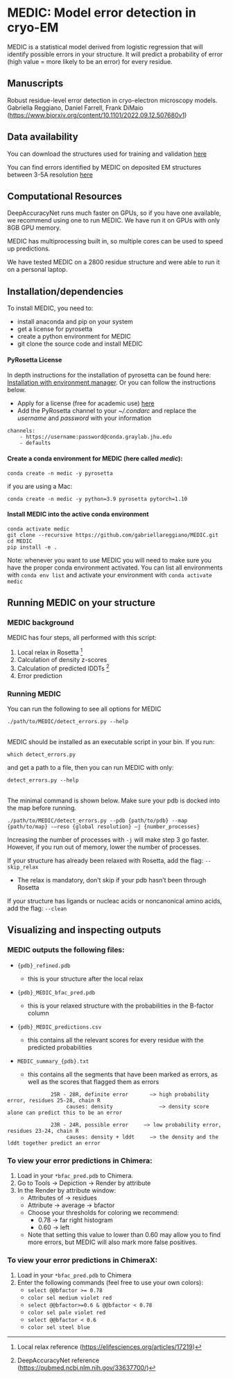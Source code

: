 # MEDIC: Model error detection in cryo-EM

MEDIC is a statistical model derived from logistic regression that will identify possible errors in your structure. It will predict a probability of error (high value = more likely to be an error) for every residue.

## Manuscripts

Robust residue-level error detection in cryo-electron microscopy models. Gabriella Reggiano, Daniel Farrell, Frank DiMaio (https://www.biorxiv.org/content/10.1101/2022.09.12.507680v1)

## Data availability

You can download the structures used for training and validation [here](https://files.ipd.uw.edu/pub/MEDIC/errors.tar.gz)

You can find errors identified by MEDIC on deposited EM structures between 3-5A resolution [here](https://files.ipd.uw.edu/pub/MEDIC/emdb_curated_MEDIC_errors.csv)

## Computational Resources
DeepAccuracyNet runs much faster on GPUs, so if you have one available, we recommend using one to run MEDIC. We have run it on GPUs with only 8GB GPU memory.

MEDIC has multiprocessing built in, so multiple cores can be used to speed up predictions.

We have tested MEDIC on a 2800 residue structure and were able to run it on a personal laptop. 

## Installation/dependencies

To install MEDIC, you need to:
- install anaconda and pip on your system
- get a license for pyrosetta
- create a python environment for MEDIC
- git clone the source code and install MEDIC

#### PyRosetta License
In depth instructions for the installation of pyrosetta can be found here: [Installation with environment manager](https://www.pyrosetta.org/downloads#h.6vttn15ac69d).
Or you can follow the instructions below.

- Apply for a license (free for academic use) [here](https://els2.comotion.uw.edu/product/rosetta)
- Add the PyRosetta channel to your *~/.condarc* and replace the *username* and *password* with your information
```
channels:
    - https://username:password@conda.graylab.jhu.edu
    - defaults
```

#### Create a conda environment for MEDIC (here called *medic*):
```
conda create -n medic -y pyrosetta
```

if you are using a Mac:
```
conda create -n medic -y python=3.9 pyrosetta pytorch=1.10
```

#### Install MEDIC into the active conda environment
```
conda activate medic
git clone --recursive https://github.com/gabriellareggiano/MEDIC.git
cd MEDIC
pip install -e .
```
Note: whenever you want to use MEDIC you will need to make sure you have the proper conda environment activated.
You can list all environments with `conda env list` and activate your environment with `conda activate medic`

## Running MEDIC on your structure
### MEDIC background

MEDIC has four steps, all performed with this script:
1. Local relax in Rosetta [^1]
2. Calculation of density z-scores
3. Calculation of predicted lDDTs [^2]
4. Error prediction

### Running MEDIC

You can run the following to see all options for MEDIC
```
./path/to/MEDIC/detect_errors.py --help
```
\
MEDIC should be installed as an executable script in your bin. If you run:
```
which detect_errors.py
```
and get a path to a file, then you can run MEDIC with only:
```
detect_errors.py --help
```
\
The minimal command is shown below. Make sure your pdb is docked into the map before running.
```
./path/to/MEDIC/detect_errors.py --pdb {path/to/pdb} --map {path/to/map} -–reso {global resolution} –j {number_processes}
```
Increasing the number of processes with `-j` will make step 3 go faster. However, if you run out of memory, lower the number of processes.

If your structure has already been relaxed with Rosetta, add the flag: `--skip_relax`
  - The relax is mandatory, don’t skip if your pdb hasn’t been through Rosetta

If your structure has ligands or nucleac acids or noncanonical amino acids, add the flag: `--clean` 

## Visualizing and inspecting outputs

### MEDIC outputs the following files:

- `{pdb}_refined.pdb`
  - this is your structure after the local relax

- `{pdb}_MEDIC_bfac_pred.pdb`
  - this is your relaxed structure with the probabilities in the B-factor column

- `{pdb}_MEDIC_predictions.csv`
  - this contains all the relevant scores for every residue with the predicted probabilities

- `MEDIC_summary_{pdb}.txt`
  - this contains all the segments that have been marked as errors, as well as the scores that flagged them as errors
```
              25R - 28R, definite error       —> high probability error, residues 25-28, chain R
                   causes: density               —> density score alone can predict this to be an error

              23R - 24R, possible error     —> low probability error, residues 23-24, chain R
                   causes: density + lddt     —> the density and the lddt together predict an error
```

### To view your error predictions in Chimera:

1. Load in your `*bfac_pred.pdb` to Chimera. 
2. Go to Tools -> Depiction -> Render by attribute
3. In the Render by attribute window:
   - Attributes of -> residues
   - Attribute -> average -> bfactor
   - Choose your thresholds for coloring we recommend:
     - 0.78 -> far right histogram
     - 0.60 -> left
   - Note that setting this value to lower than 0.60 may allow you to find more errors, but MEDIC will also mark more false positives.


### To view your error predictions in ChimeraX:

1. Load in your `*bfac_pred.pdb` to Chimera
2. Enter the following commands (feel free to use your own colors):
   - `select @@bfactor >= 0.78`
   - `color sel medium violet red`
   - `select @@bfactor>=0.6 & @@bfactor < 0.78`
   - `color sel pale violet red`
   - `select @@bfactor < 0.6`
   - `color sel steel blue`


[^1]: Local relax reference (https://elifesciences.org/articles/17219)
[^2]: DeepAccuracyNet reference (https://pubmed.ncbi.nlm.nih.gov/33637700/)
